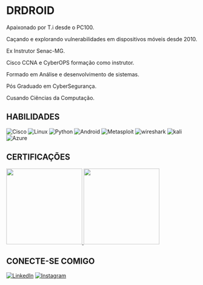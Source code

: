 
# DRDROID


Apaixonado por T.i desde o PC100.

Caçando e explorando vulnerabilidades em dispositivos móveis desde 2010.

Ex Instrutor Senac-MG.

Cisco CCNA e CyberOPS formação como instrutor.

Formado em Análise e desenvolvimento de sistemas.

Pós Graduado em CyberSegurança.

Cusando Ciências da Computação.


## HABILIDADES

![Cisco](https://img.shields.io/badge/cisco-%23049fd9.svg?style=for-the-badge&logo=cisco&logoColor=%23000000) 
![Linux](https://img.shields.io/badge/Linux-000?style=for-the-badge&logo=linux&logoColor=FCC624)
![Python](https://img.shields.io/badge/python-3670A0?style=for-the-badge&logo=python&logoColor=ffdd54)
![Android](https://img.shields.io/badge/Android-3DDC84?style=for-the-badge&logo=android&logoColor=white)
![Metasploit](https://img.shields.io/badge/Metasploit-2596CD.svg?style=for-the-badge&logo=Metasploit&logoColor=white)
![wireshark](https://img.shields.io/badge/Wireshark-1679A7.svg?style=for-the-badge&logo=Wireshark&logoColor=white)
![kali](https://img.shields.io/badge/Kali%20Linux-557C94.svg?style=for-the-badge&logo=Kali-Linux&logoColor=white)
![Azure](https://img.shields.io/badge/Azure-blue?style=for-the-badge&logo=microsoft%20azure&logoColor=blue&labelColor=FFFFFF&link=https%3A%2F%2Fimages.app.goo.gl%2FK7PN1jYJd57x4q7A8)

## CERTIFICAÇÕES

<a href= "https://www.credly.com/badges/61867abb-fd17-4d86-8e00-f48b2cef8c65/public_url"><img src= "https://images.credly.com/images/daf36702-99d0-4ebb-9788-ba7ac797cc8e/image.png" width="200" height="200"/>  <a href= "https://www.credly.com/badges/2f86bfe3-eb9d-4076-9137-9e4fb0230d86/public_url"><img src= "https://images.credly.com/images/4136ced8-75d5-4afb-8677-40b6236e2672/azure-ai-fundamentals-600x600.png" width="200" height="200"/></a>




## CONECTE-SE COMIGO 

[![LinkedIn](https://img.shields.io/badge/LinkedIn-0077B5?style=for-the-badge&logo=linkedin&logoColor=white)](https://www.linkedin.com/in/gilberto-nunes-vieira-945806232/)  [![Instagram](https://img.shields.io/badge/-Instagram-%23E4405F?style=for-the-badge&logo=instagram&logoColor=white)](https://www.instagram.com/g1b4_jr/)



